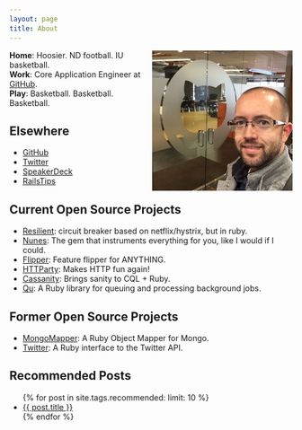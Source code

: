 ```yaml
---
layout: page
title: About
---
```


<img src="/images/me.jpg" alt="John Nunemaker" style="float:right; width:250px;" />

**Home**: Hoosier. ND football. IU basketball.<br/>
**Work**: Core Application Engineer at <a href="https://github.com/about">GitHub</a>.<br/>
**Play**: Basketball. Basketball. Basketball.

## Elsewhere

* [GitHub](https://github.com/jnunemaker)
* [Twitter](https://twitter.com/jnunemaker)
* [SpeakerDeck](https://speakerdeck.com/jnunemaker)
* [RailsTips](http://railstips.org)

## Current Open Source Projects

* <a href="https://github.com/jnunemaker/resilient">Resilient</a>: circuit breaker based on netflix/hystrix, but in ruby.
* <a href="https://github.com/jnunemaker/nunes">Nunes</a>: The gem that instruments everything for you, like I would if I could.
* <a href="https://github.com/jnunemaker/flipper">Flipper</a>: Feature flipper for ANYTHING.
* <a href="https://github.com/jnunemaker/httparty">HTTParty</a>: Makes HTTP fun again!
* <a href="https://github.com/jnunemaker/cassanity">Cassanity</a>: Brings sanity to CQL + Ruby.
* <a href="https://github.com/bkeepers/qu">Qu</a>: A Ruby library for queuing and processing background jobs.

## Former Open Source Projects

* <a href="https://github.com/mongomapper/mongomapper">MongoMapper</a>: A Ruby Object Mapper for Mongo.
* <a href="https://github.com/sferik/twitter">Twitter</a>: A Ruby interface to the Twitter API.

## Recommended Posts

<ul>
  {% for post in site.tags.recommended: limit: 10 %}
    <li>
      <a href="{{ post.url }}">{{ post.title }}</a>
    </li>
  {% endfor %}
</ul>
